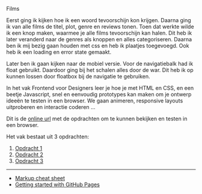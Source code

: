 Films 

Eerst ging ik kijken hoe ik een woord tevoorschijn kon krijgen. Daarna ging ik van alle films de titel, plot, genre en reviews tonen. 
Toen dat werkte wilde ik een knop maken, waarmee je alle films tevoorschijn kan halen. Dit heb ik later veranderd naar de genres als knoppen en alles categoriseren. 
Daarna ben ik mij bezig gaan houden met css en heb ik plaatjes toegevoegd. Ook heb ik een loading en error state gemaakt.

Later ben ik gaan kijken naar de mobiel versie. Voor de navigatiebalk had ik float gebruikt. Daardoor ging bij het schalen alles door de war. Dit heb ik op kunnen lossen door floatbox bij de navigatie te gebruiken. 


In het vak Frontend voor Designers leer je hoe je met HTML en CSS, en een beetje Javascript, snel en eenvoudig prototypes kan maken om je ontwerp ideeën te testen in een browser. We gaan animeren, responsive layouts uitproberen en interactie coderen ...

Dit is de [online url](file:///Users/desireevandam/Documents/GitHub/frontendvoordesigners/opdracht3/v1/index.html) met de opdrachten om te kunnen bekijken en testen in een browser.

Het vak bestaat uit 3 opdrachten:

1. [Opdracht 1](opdracht1/)
2. [Opdracht 2](opdracht2/)
3. [Opdracht 3](opdracht3/)


---
- [Markup cheat sheet](https://github.com/adam-p/markdown-here/wiki/Markdown-Cheatsheet)
- [Getting started with GitHub Pages](https://guides.github.com/features/pages/)

